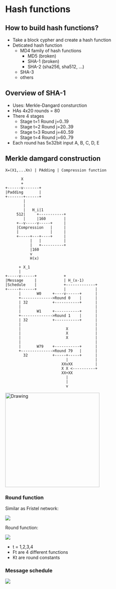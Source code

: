 # Hash functions

## How to build hash functions?

- Take a block cypher and create a hash function
- Deticated hash function
  - MD4 family of hash functions
    - MD5 (broken)
    - SHA-1 (broken)
    - SHA-2 (sha256, sha512, ...)
  - SHA-3
  - others
  
## Overview of SHA-1

- Uses: Merkle-Dangard consturction
- HAs 4x20 rounds = 80
- There 4 stages
  - Stage t=1 Round j=0..19
  - Stage t=2 Round j=20..39
  - Stage t=3 Round j=40..59
  - Stage t=4 Round j=60..79
- Each round has 5x32bit input A, B, C, D, E

## Merkle damgard construction

```
X=(X1,...Xn) | PAdding | Compression function

       X
       +
+------v-------+
|Padding       |
+-------+------+
        |
        |
        |   H_i|1
     512|     +-----------+
        |     |160        |
     +--v-----v-----+     |
     |Compression   |     |
     |              |     |
     +-----+---+----+     |
           |   |          |
           |   +----------+
           |160
           v
           H(x)

      + X_1
      |
+-----v------+            +
|Message     |            | H_(x-1)
|Schedule    |            +-------------+
+-----+------+            |             |
      |       W0     +----v------+      |
      +-------------->Round 0    |      |
      | 32           +-----------+      |
      |                                 |
      |       W1     +-----------+      |
      +-------------->Round 1    |      |
      | 32           +-----------+      |
      |                                 |
      |                    X            |
      |                    X            |
      |                    X            |
      |                                 |
      |       W79    +-----------+      |
      +-------------->Round 79   |      |
        32           +-----+-----+      |
                           |            |
                         XXvXX          |
                         X X <----------+
                         XX+XX
                           |
                           |
                           v
```


<img src="https://1.bp.blogspot.com/-8JncPkmFYGk/VigEawvs2HI/AAAAAAAAAPk/wbQUGmEkoVk/s1600/sha1.gif" alt="Drawing" width=300px/>

### Round function

Similar as Fristel network:

![](https://www.cs.rit.edu/~ark/fall2013/462/module03/fig3.png)

Round function:

![](https://i.stack.imgur.com/F204w.png)

- t = 1,2,3,4
- Ft are 4 different functions
- Kt are round constants

### Message schedule

![](https://image.slidesharecdn.com/fr7vk4pvsbzh6posvax0-signature-a2aefd15529654f3e87e362a46d23579b835dc4f23157856393aba9ec132c113-poli-160425153455/95/hash-function-26-638.jpg?cb=1461598732)
